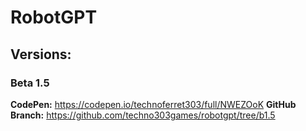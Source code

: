 # RobotGPT
## Versions:
### Beta 1.5
**CodePen:**
https://codepen.io/technoferret303/full/NWEZOoK
**GitHub Branch:**
https://github.com/techno303games/robotgpt/tree/b1.5
